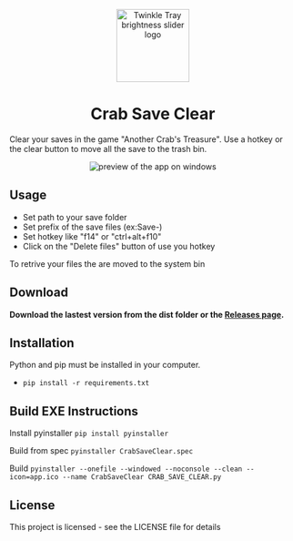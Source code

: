 <p align="center">
  <img src="app.ico" width="128px" height="128px" alt="Twinkle Tray brightness slider logo">
</p>
<h1 align="center">Crab Save Clear</h1>

Clear your saves in the game "Another Crab's Treasure". Use a hotkey or the clear button to move all the save to the trash bin.

<p align="center">
  <img src="imgs/preview.png" alt="preview of the app on windows" />
</p>

## Usage

- Set path to your save folder
- Set prefix of the save files (ex:Save-)
- Set hotkey like "f14" or "ctrl+alt+f10"
- Click on the "Delete files" button of use you hotkey

To retrive your files the are moved to the system bin

## Download

**Download the lastest version from the dist folder or the [Releases page](https://github.com/PaoZDev/CrabSaveClear/releases).**


## Installation

Python and pip must be installed in your computer.

- `pip install -r requirements.txt`

## Build EXE Instructions

Install pyinstaller
`pip install pyinstaller`

Build from spec
`pyinstaller CrabSaveClear.spec`

Build
`pyinstaller --onefile --windowed --noconsole --clean --icon=app.ico --name CrabSaveClear CRAB_SAVE_CLEAR.py`

## License
This project is licensed - see the LICENSE file for details